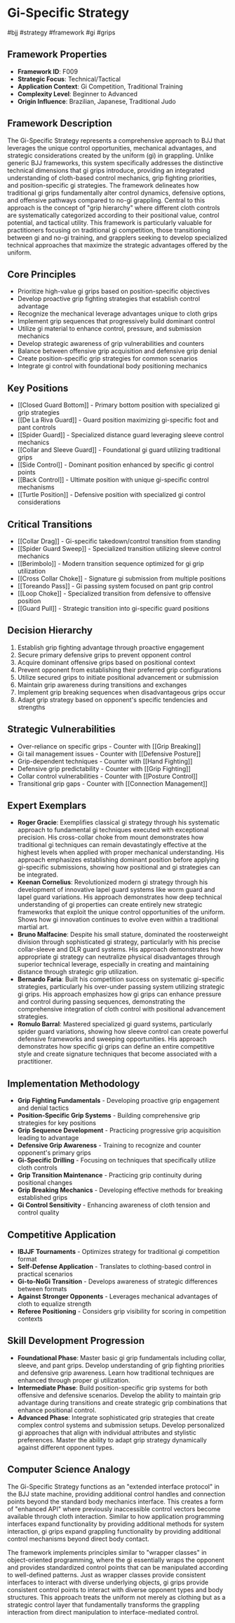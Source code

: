 # Gi-Specific Strategy
#bjj #strategy #framework #gi #grips

## Framework Properties
- **Framework ID**: F009
- **Strategic Focus**: Technical/Tactical
- **Application Context**: Gi Competition, Traditional Training
- **Complexity Level**: Beginner to Advanced
- **Origin Influence**: Brazilian, Japanese, Traditional Judo

## Framework Description
The Gi-Specific Strategy represents a comprehensive approach to BJJ that leverages the unique control opportunities, mechanical advantages, and strategic considerations created by the uniform (gi) in grappling. Unlike generic BJJ frameworks, this system specifically addresses the distinctive technical dimensions that gi grips introduce, providing an integrated understanding of cloth-based control mechanics, grip fighting priorities, and position-specific gi strategies. The framework delineates how traditional gi grips fundamentally alter control dynamics, defensive options, and offensive pathways compared to no-gi grappling. Central to this approach is the concept of "grip hierarchy" where different cloth controls are systematically categorized according to their positional value, control potential, and tactical utility. This framework is particularly valuable for practitioners focusing on traditional gi competition, those transitioning between gi and no-gi training, and grapplers seeking to develop specialized technical approaches that maximize the strategic advantages offered by the uniform.

## Core Principles
- Prioritize high-value gi grips based on position-specific objectives
- Develop proactive grip fighting strategies that establish control advantage
- Recognize the mechanical leverage advantages unique to cloth grips
- Implement grip sequences that progressively build dominant control
- Utilize gi material to enhance control, pressure, and submission mechanics
- Develop strategic awareness of grip vulnerabilities and counters
- Balance between offensive grip acquisition and defensive grip denial
- Create position-specific grip strategies for common scenarios
- Integrate gi control with foundational body positioning mechanics

## Key Positions
- [[Closed Guard Bottom]] - Primary bottom position with specialized gi grip strategies
- [[De La Riva Guard]] - Guard position maximizing gi-specific foot and pant controls
- [[Spider Guard]] - Specialized distance guard leveraging sleeve control mechanics
- [[Collar and Sleeve Guard]] - Foundational gi guard utilizing traditional grips
- [[Side Control]] - Dominant position enhanced by specific gi control points
- [[Back Control]] - Ultimate position with unique gi-specific control mechanisms
- [[Turtle Position]] - Defensive position with specialized gi control considerations

## Critical Transitions
- [[Collar Drag]] - Gi-specific takedown/control transition from standing
- [[Spider Guard Sweep]] - Specialized transition utilizing sleeve control mechanics
- [[Berimbolo]] - Modern transition sequence optimized for gi grip utilization
- [[Cross Collar Choke]] - Signature gi submission from multiple positions
- [[Toreando Pass]] - Gi passing system focused on pant grip control
- [[Loop Choke]] - Specialized transition from defensive to offensive position
- [[Guard Pull]] - Strategic transition into gi-specific guard positions

## Decision Hierarchy
1. Establish grip fighting advantage through proactive engagement
2. Secure primary defensive grips to prevent opponent control
3. Acquire dominant offensive grips based on positional context
4. Prevent opponent from establishing their preferred grip configurations
5. Utilize secured grips to initiate positional advancement or submission
6. Maintain grip awareness during transitions and exchanges
7. Implement grip breaking sequences when disadvantageous grips occur
8. Adapt grip strategy based on opponent's specific tendencies and strengths

## Strategic Vulnerabilities
- Over-reliance on specific grips - Counter with [[Grip Breaking]]
- Gi tail management issues - Counter with [[Defensive Posture]]
- Grip-dependent techniques - Counter with [[Hand Fighting]]
- Defensive grip predictability - Counter with [[Grip Fighting]]
- Collar control vulnerabilities - Counter with [[Posture Control]]
- Transitional grip gaps - Counter with [[Connection Management]]

## Expert Exemplars
- **Roger Gracie**: Exemplifies classical gi strategy through his systematic approach to fundamental gi techniques executed with exceptional precision. His cross-collar choke from mount demonstrates how traditional gi techniques can remain devastatingly effective at the highest levels when applied with proper mechanical understanding. His approach emphasizes establishing dominant position before applying gi-specific submissions, showing how positional and gi strategies can be integrated.
- **Keenan Cornelius**: Revolutionized modern gi strategy through his development of innovative lapel guard systems like worm guard and lapel guard variations. His approach demonstrates how deep technical understanding of gi properties can create entirely new strategic frameworks that exploit the unique control opportunities of the uniform. Shows how gi innovation continues to evolve even within a traditional martial art.
- **Bruno Malfacine**: Despite his small stature, dominated the roosterweight division through sophisticated gi strategy, particularly with his precise collar-sleeve and DLR guard systems. His approach demonstrates how appropriate gi strategy can neutralize physical disadvantages through superior technical leverage, especially in creating and maintaining distance through strategic grip utilization.
- **Bernardo Faria**: Built his competition success on systematic gi-specific strategies, particularly his over-under passing system utilizing strategic gi grips. His approach emphasizes how gi grips can enhance pressure and control during passing sequences, demonstrating the comprehensive integration of cloth control with positional advancement strategies.
- **Romulo Barral**: Mastered specialized gi guard systems, particularly spider guard variations, showing how sleeve control can create powerful defensive frameworks and sweeping opportunities. His approach demonstrates how specific gi grips can define an entire competitive style and create signature techniques that become associated with a practitioner.

## Implementation Methodology
- **Grip Fighting Fundamentals** - Developing proactive grip engagement and denial tactics
- **Position-Specific Grip Systems** - Building comprehensive grip strategies for key positions
- **Grip Sequence Development** - Practicing progressive grip acquisition leading to advantage
- **Defensive Grip Awareness** - Training to recognize and counter opponent's primary grips
- **Gi-Specific Drilling** - Focusing on techniques that specifically utilize cloth controls
- **Grip Transition Maintenance** - Practicing grip continuity during positional changes
- **Grip Breaking Mechanics** - Developing effective methods for breaking established grips
- **Gi Control Sensitivity** - Enhancing awareness of cloth tension and control quality

## Competitive Application
- **IBJJF Tournaments** - Optimizes strategy for traditional gi competition format
- **Self-Defense Application** - Translates to clothing-based control in practical scenarios
- **Gi-to-NoGi Transition** - Develops awareness of strategic differences between formats
- **Against Stronger Opponents** - Leverages mechanical advantages of cloth to equalize strength
- **Referee Positioning** - Considers grip visibility for scoring in competition contexts

## Skill Development Progression
- **Foundational Phase**: Master basic gi grip fundamentals including collar, sleeve, and pant grips. Develop understanding of grip fighting priorities and defensive grip awareness. Learn how traditional techniques are enhanced through proper gi utilization.
- **Intermediate Phase**: Build position-specific grip systems for both offensive and defensive scenarios. Develop the ability to maintain grip advantage during transitions and create strategic grip combinations that enhance positional control.
- **Advanced Phase**: Integrate sophisticated grip strategies that create complex control systems and submission setups. Develop personalized gi approaches that align with individual attributes and stylistic preferences. Master the ability to adapt grip strategy dynamically against different opponent types.

## Computer Science Analogy
The Gi-Specific Strategy functions as an "extended interface protocol" in the BJJ state machine, providing additional control handles and connection points beyond the standard body mechanics interface. This creates a form of "enhanced API" where previously inaccessible control vectors become available through cloth interaction. Similar to how application programming interfaces expand functionality by providing additional methods for system interaction, gi grips expand grappling functionality by providing additional control mechanisms beyond direct body contact.

The framework implements principles similar to "wrapper classes" in object-oriented programming, where the gi essentially wraps the opponent and provides standardized control points that can be manipulated according to well-defined patterns. Just as wrapper classes provide consistent interfaces to interact with diverse underlying objects, gi grips provide consistent control points to interact with diverse opponent types and body structures. This approach treats the uniform not merely as clothing but as a strategic control layer that fundamentally transforms the grappling interaction from direct manipulation to interface-mediated control.
